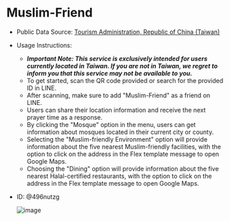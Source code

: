 # Muslim-Friend

- Public Data Source: [Tourism Administration, Republic of China (Taiwan)](https://eng.taiwan.net.tw/m1.aspx?sNo=0020308)
- Usage Instructions:
  - ***Important Note: This service is exclusively intended for users currently located in Taiwan. If you are not in Taiwan, we regret to inform you that this service may not be available to you.***
  - To get started, scan the QR code provided or search for the provided ID in LINE.
  - After scanning, make sure to add "Muslim-Friend" as a friend on LINE.
  - Users can share their location information and receive the next prayer time as a response.
  - By clicking the "Mosque" option in the menu, users can get information about mosques located in their current city or county.
  - Selecting the "Muslim-friendly Environment" option will provide information about the five nearest Muslim-friendly facilities, with the option to click on the address in the Flex template message to open Google Maps.
  - Choosing the "Dining" option will provide information about the five nearest Halal-certified restaurants, with the option to click on the address in the Flex template message to open Google Maps.
- ID: @496nutzg

  ![image](https://github.com/yan-s-h/Muslim-Friend/assets/127477303/58cf1a24-a9cf-4883-b194-08480e148730)
